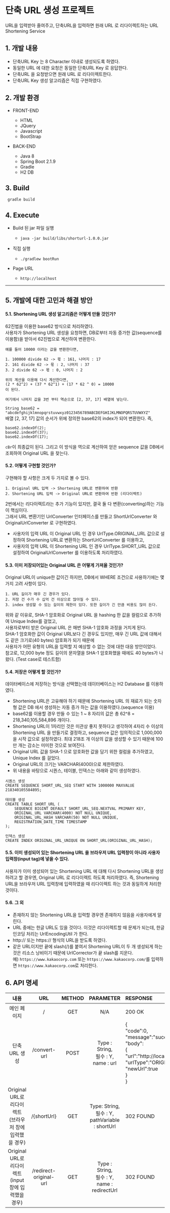 # 단축 URL 생성 프로젝트 
URL을 입력받아 줄여주고, 단축URL을 입력하면 원래 URL 로 리다이렉트하는 URL Shortening Service  

## 1. 개발 내용
* 단축URL Key 는 8 Character 이내로 생성되도록 하였다.
* 동일한 URL 에 대한 요청은 동일한 단축URL Key 로 응답한다.
* 단축URL 을 요청받으면 원래 URL 로 리다이렉트한다.
* 단축URL Key 생성 알고리즘은 직접 구현하였다.


## 2. 개발 환경

* FRONT-END
    * HTML
    * JQuery
    * Javascript
    * BootStrap

* BACK-END
    * Java 8
    * Spring Boot 2.1.9
    * Gradle
    * H2 DB

## 3. Build
` gradle build`

## 4. Execute
* Build 된 jar 파일 실행
    * `java -jar build/libs/shorturl-1.0.0.jar` 

* 직접 실행
    * `./gradlew bootRun`

* Page URL
    * `http://localhost`

---

## 5. 개발에 대한 고민과 해결 방안

#### 5.1. Shortening URL 생성 알고리즘은 어떻게 만들 것인가?
62진법을 이용한 base62 방식으로 처리하였다.  
사용자가 Shortening URL 생성을 요청하면, DB로부터 자동 증가한 값(sequence를 이용함)을 받아서 62진법으로 계산하여 변환한다.  
```
예를 들어 10000 이라는 값을 변환한다면,

1. 100000 divide 62 -> 몫 : 161, 나머지 : 17
2. 161 divide 62 -> 몫 : 2, 나머지 : 37
3. 2 divide 62 -> 몫 : 0, 나머지 : 2

위의 계산을 이용해 다시 계산한다면,
(2 * 62^2) + (37 * 62^1) + (17 * 62 ^ 0) = 10000
이 된다.

여기에서 나머지 값을 3번 부터 역순으로 [2, 37, 17] 배열에 넣는다. 
```
`String base62 = "abcdefghijklmnopqrstuvwxyz0123456789ABCDEFGHIJKLMNOPQRSTUVWXYZ"`  
배열 [2, 37, 17] 값의 순서가 위에 정의한 base62의 index가 되어 변환한다. 즉,
``` 
base62.indexOf(2);
base62.indexOf(37);
base62.indexOf(17);
```
`cBr`이 최종값이 된다. 그리고 이 방식을 역으로 계산하여 얻은 sequence 값을 DB에서 조회하여 Original URL 을 찾는다.





#### 5.2. 어떻게 구현할 것인가?
구현해야 할 사항은 크게 두 가지로 볼 수 있다.
```
1. Original URL 입력 -> Shortening URL로 변환하여 반환
2. Shortening URL 입력 -> Original URL로 변환하여 반환 (리다이렉트)
```
2번에서는 리다이렉트라는 추가 기능이 있지만, 결국 둘 다 변환(converting)하는 기능이 핵심이다.  
그래서 URL 변환기인 UrlConverter 인터페이스를 만들고 ShortUrlConverter 와 OriginalUrlConverter 로 구현하였다.   
- 사용자의 입력 URL 이 Original URL 인 경우 UrlType.ORIGINAL_URL 값으로 설정하여 Shortening URL로 변환하는 ShortUrlConverter 를 이용하고,    
- 사용자의 입력 URL 이 Shortening URL 인 경우 UrlType.SHORT_URL 값으로 설정하여 OriginalUrlConverter 를 이용하도록 처리하였다.





#### 5.3. 이미 저장되어있는 Original URL 은 어떻게 가져올 것인가? 
Original URL이 unique한 값이긴 하지만, DB에서 WHERE 조건으로 사용하기에는 몇 가지 고려 사항이 있다.
```
1. URL 길이가 매우 긴 경우가 있다. 
2. 저장 건 수가 수 십억 건 이상으로 많아질 수 있다.
3. index 생성할 수 있는 길이의 제한이 있다. 또한 길이가 긴 만큼 비용도 많이 든다.
```    
위와 같 이유로, SHA-1 암호화로 Original URL 을 hashing 한 값을 컬럼으로 추가하여 Unique Index를 걸었고,  
사용자로부터 받은 Original URL 은 매번 SHA-1 암호화 과정을 거치게 된다.    
SHA-1 암호화한 값이 Original URL보다 긴 경우도 있지만, 매우 긴 URL 값에 대해서도 같은 크기로(40 bytes) 암호화가 되기 때문에  
사용자가 어떤 유형의 URL을 입력할 지 예상할 수 없는 것에 대한 대응 방안이었다.  
참고로, 12,000 byte 정도 길이의 문자열을 SHA-1 암호화했을 때에도 40 bytes가 나왔다. (Test case로 테스트함)






#### 5.4. 저장은 어떻게 할 것인가?
데이터베이스에 저장하는 방식을 선택했는데 데이터베이스는 H2 Database 를 이용하였다.  
* Shortening URL은 고유해야 하기 때문에 Shortening URL 의 재료가 되는 숫자형 값은 DB 에서 생성하는 자동 증가 하는 값을 이용하였다.(sequence 이용)  
* base62를 이용할 경우 만들 수 있는 1 ~ 8 자리의 값은 총 62^8 = 218,340,105,584,896 개이다.
* Shortening URL이 1자리인 것은 미관상 좋지 못하다고 생각하여 4자리 수 이상의 Shortening URL 을 만들기로 결정하고, sequence 값은 임의적으로 1,000,000 을 시작 값으로 설정하였다. 최대 218조 개 이상의 값을 생성할 수 있기 때문에 100만 개는 감소는 미미한 것으로 보여진다.
* Original URL 값을 SHA-1 으로 암호화한 값을 담기 위한 컬럼을 추가하였고, Unique Index 를 걸었다.
* Original URL의 크기는 VARCHAR(4000)으로 제한하였다.
* 위 내용을 바탕으로 시퀀스, 테이블, 인덱스는 아래와 같이 생성하였다. 
```
시퀀스 생성
CREATE SEQUENCE SHORT_URL_SEQ START WITH 1000000 MAXVALUE 218340105584895;

테이블 생성
CREATE TABLE SHORT_URL (
	SEQUENCE BIGINT DEFAULT SHORT_URL_SEQ.NEXTVAL PRIMARY KEY,
	ORIGINAL_URL VARCHAR(4000) NOT NULL UNIQUE,
	ORIGINAL_URL_HASH VARCHAR(50) NOT NULL UNIQUE,
	REGISTRATION_DATE_TIME TIMESTAMP
);

인덱스 생성
CREATE INDEX ORIGINAL_URL_UNIQUE ON SHORT_URL(ORIGINAL_URL_HASH);
```



#### 5.5. 이미 생성되어 있는 Shortening URL 을 브라우저 URL 입력창이 아니라 사용자 입력창(input tag)에 넣을 수 있다.
사용자가 이미 생성되어 있는 Shortening URL 에 대해 다시 Shortening URL을 생성하려고 할 경우엔, Original URL 로 리다이렉트 하도록 처리하였다.
즉, Shortening URL을 브라우저 URL 입력창에 입력하였을 때 리다이렉트 하는 것과 동일하게 처리한 것이다.


      

#### 5.6. 그 외
* 존재하지 않는 Shortening URL을 입력할 경우엔 존재하지 않음을 사용자에게 알린다.
* URL 중에는 한글 URL도 있을 것이다. 이것은 리다이렉트할 때 문제가 되는데, 한글 인코딩 처리는 UrlEncodingUtil 가 한다.
* http:// 또는 https:// 형식의 URL을 받도록 하였다.
* 같은 URL이지만 끝에 slash(/)를 붙여서 Shortening URL이 두 개 생성되게 하는 것은 리소스 낭비이기 때문에 UrlCorrector가 끝 slash를 지운다.  
예) `https://www.kakaocorp.com` 또는 `https://www.kakaocorp.com/`를 입력하면 `https://www.kakaocorp.com`로 처리한다.


## 6. API 명세

| 내용 | URL | METHOD | PARAMETER | RESPONSE |
|:---:|:---:|:---:|:---:|:---|
| 메인 페이지 | / | GET |N/A | 200 OK |
| 단축 URL 생성 | /convert-url | POST |Type : String, <br /> 필수 : Y, <br /> name : url | { <br/> "code":0, <br/> "message":"success", <br/> "body": <br/> { <br/> "url":"http://localhost/emkB", <br/> "urlType":"ORIGINAL_URL", <br/> "newUrl":true <br/> } <br/> } |
| Original URL로 리다이렉트 <br /> (브라우저 창에 입력했을 경우) | /{shortUrl} | GET | Type: String, <br />  필수 : Y, <br /> pathVariable : shortUrl | 302 FOUND |
| Original URL로 리다이렉트 <br /> (input 창에 입력했을 경우) | /redirect-original-url | GET | Type : String, <br /> 필수 : Y, <br /> name : redirectUrl | 302 FOUND |
